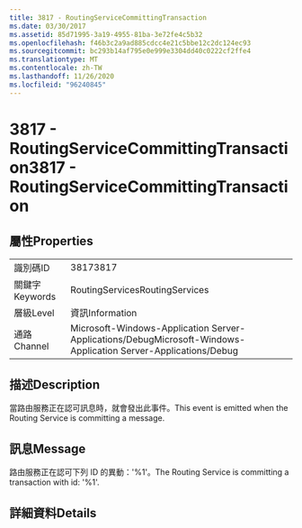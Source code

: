 ```yaml
---
title: 3817 - RoutingServiceCommittingTransaction
ms.date: 03/30/2017
ms.assetid: 85d71995-3a19-4955-81ba-3e72fe4c5b32
ms.openlocfilehash: f46b3c2a9ad885cdcc4e21c5bbe12c2dc124ec93
ms.sourcegitcommit: bc293b14af795e0e999e3304dd40c0222cf2ffe4
ms.translationtype: MT
ms.contentlocale: zh-TW
ms.lasthandoff: 11/26/2020
ms.locfileid: "96240845"
---
```

# <a name="3817---routingservicecommittingtransaction"></a><span data-ttu-id="6ab52-102">3817 - RoutingServiceCommittingTransaction</span><span class="sxs-lookup"><span data-stu-id="6ab52-102">3817 - RoutingServiceCommittingTransaction</span></span>

## <a name="properties"></a><span data-ttu-id="6ab52-103">屬性</span><span class="sxs-lookup"><span data-stu-id="6ab52-103">Properties</span></span>  
  
|||  
|-|-|  
|<span data-ttu-id="6ab52-104">識別碼</span><span class="sxs-lookup"><span data-stu-id="6ab52-104">ID</span></span>|<span data-ttu-id="6ab52-105">3817</span><span class="sxs-lookup"><span data-stu-id="6ab52-105">3817</span></span>|  
|<span data-ttu-id="6ab52-106">關鍵字</span><span class="sxs-lookup"><span data-stu-id="6ab52-106">Keywords</span></span>|<span data-ttu-id="6ab52-107">RoutingServices</span><span class="sxs-lookup"><span data-stu-id="6ab52-107">RoutingServices</span></span>|  
|<span data-ttu-id="6ab52-108">層級</span><span class="sxs-lookup"><span data-stu-id="6ab52-108">Level</span></span>|<span data-ttu-id="6ab52-109">資訊</span><span class="sxs-lookup"><span data-stu-id="6ab52-109">Information</span></span>|  
|<span data-ttu-id="6ab52-110">通路</span><span class="sxs-lookup"><span data-stu-id="6ab52-110">Channel</span></span>|<span data-ttu-id="6ab52-111">Microsoft-Windows-Application Server-Applications/Debug</span><span class="sxs-lookup"><span data-stu-id="6ab52-111">Microsoft-Windows-Application Server-Applications/Debug</span></span>|  
  
## <a name="description"></a><span data-ttu-id="6ab52-112">描述</span><span class="sxs-lookup"><span data-stu-id="6ab52-112">Description</span></span>  

 <span data-ttu-id="6ab52-113">當路由服務正在認可訊息時，就會發出此事件。</span><span class="sxs-lookup"><span data-stu-id="6ab52-113">This event is emitted when the Routing Service is committing a message.</span></span>  
  
## <a name="message"></a><span data-ttu-id="6ab52-114">訊息</span><span class="sxs-lookup"><span data-stu-id="6ab52-114">Message</span></span>  

 <span data-ttu-id="6ab52-115">路由服務正在認可下列 ID 的異動：'%1'。</span><span class="sxs-lookup"><span data-stu-id="6ab52-115">The Routing Service is committing a transaction with id: '%1'.</span></span>  
  
## <a name="details"></a><span data-ttu-id="6ab52-116">詳細資料</span><span class="sxs-lookup"><span data-stu-id="6ab52-116">Details</span></span>
